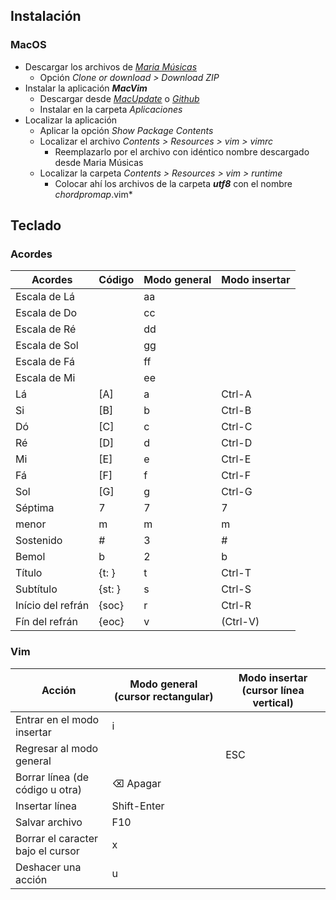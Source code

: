 ## Instalación

### MacOS

- Descargar los archivos de *[Maria Músicas](https://github.com/mariamusicas/vim)*
  - Opción *Clone or download > Download ZIP*
- Instalar la aplicación ***MacVim***
  - Descargar desde *[MacUpdate](https://www.macupdate.com/app/mac/25988/macvim)* o *[Github](https://github.com/macvim-dev/macvim/releases)*
  - Instalar en la carpeta *Aplicaciones*
- Localizar la aplicación 
  - Aplicar la opción *Show Package Contents*
  - Localizar el archivo *Contents > Resources > vim > vimrc*
    - Reemplazarlo por el archivo con idéntico nombre descargado desde Maria Músicas
  - Localizar la carpeta *Contents > Resources > vim > runtime*
    - Colocar ahí los archivos de la carpeta ***utf8*** con el nombre *chordpromap*.vim*



## Teclado

### Acordes

| Acordes           | Código | Modo general | Modo insertar |
| ----------------- | ------ | ------------ | ------------- |
| Escala de Lá      |        | aa           |               |
| Escala de Do      |        | cc           |               |
| Escala de Ré      |        | dd           |               |
| Escala de Sol     |        | gg           |               |
| Escala de Fá      |        | ff           |               |
| Escala de Mi      |        | ee           |               |
| Lá                | [A]    | a            | Ctrl-A        |
| Si                | [B]    | b            | Ctrl-B        |
| Dó                | [C]    | c            | Ctrl-C        |
| Ré                | [D]    | d            | Ctrl-D        |
| Mi                | [E]    | e            | Ctrl-E        |
| Fá                | [F]    | f            | Ctrl-F        |
| Sol               | [G]    | g            | Ctrl-G        |
| Séptima           | 7      | 7            | 7             |
| menor             | m      | m            | m             |
| Sostenido         | #      | 3            | #             |
| Bemol             | b      | 2            | b             |
| Título            | {t: }  | t            | Ctrl-T        |
| Subtítulo         | {st: } | s            | Ctrl-S        |
| Início del refrán | {soc}  | r            | Ctrl-R        |
| Fín del refrán    | {eoc}  | v            | (Ctrl-V)      |

### Vim

| Acción    | Modo general (cursor rectangular) | Modo insertar (cursor línea vertical) |
|-----------------------------------------|----------------------|----------------------|
| Entrar en el modo insertar              | i                    |                      |
| Regresar al modo general                |                      | ESC                  |
| Borrar línea (de código u otra)         | ⌫ Apagar             |                      |
| Insertar línea                          | Shift-Enter          |                      |
| Salvar archivo                          | F10                  |                      |
| Borrar el caracter bajo el cursor       | x                    |                      |
| Deshacer una acción                     | u                    |                      |
